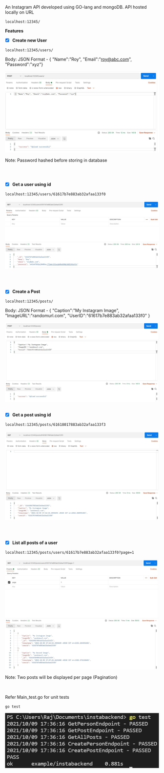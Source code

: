 An Instagram API developed using GO-lang and mongoDB. API hosted locally on URL
```
localhost:12345/
```

**Features**

- [x] **Create new User**
```
localhost:12345/users/
```
Body: JSON Format - { "Name":"Roy", "Email":"roy@abc.com", "Password":"xyz"}

![Create User (Postman)](https://github.com/Swakshath/InstagramAPI/blob/0b14213b1f176adc21bd51ac890cb7237b61138e/CreateUser%20(Postman).JPG)

Note: Password hashed before storing in database

<br/><br/>
- [x] **Get a user using id**
```
localhost:12345/users/61617b7e883ab32afaa133f0
```
![Get User Using ID (Postman)](https://github.com/Swakshath/InstagramAPI/blob/826c47bf597a0c6f5addebfa755d159ebaeb20cb/GetUserUsingID%20(Postman).JPG)


<br/><br/>
- [x] **Create a Post**
```
localhost:12345/posts/
```

Body: JSON Format - {
    "Caption":"My Instagram Image",
    "ImageURL":"randomurl.com",
    "UserID":"61617b7e883ab32afaa133f0"
}

![Create Post (Postman)](https://github.com/Swakshath/InstagramAPI/blob/dca92934e4901ecb410136f4527d8bd8518f1429/CreatePost%20(Postman).JPG)
<br/><br/>
- [x] **Get a post using id**
```
localhost:12345/posts/61618017883ab32afaa133f3
```
![Get Post Using ID (Postman)](https://github.com/Swakshath/InstagramAPI/blob/e6754405238539d57ac1d7e600900bed41700c5b/GetPostUsingID%20(Postman).JPG)

<br/><br/>
- [x] **List all posts of a user**
```
localhost:12345/posts/users/61617b7e883ab32afaa133f0?page=1
```
![List All Posts of User (Postman)](https://github.com/Swakshath/InstagramAPI/blob/3c3b275d34d1ffe06f9560253b0f0bb71dfa7799/ListAllPosts%20(Postman).JPG)

Note: Two posts will be displayed per page (Pagination)

<br/><br/>
Refer Main_test.go for unit tests

```
go test
```

![Unit Tests](https://github.com/Swakshath/InstagramAPI/blob/cfbf2b50a169efea76d9824a474b8024121f239f/UnitTests.JPG)




